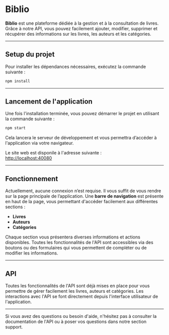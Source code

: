 
# Biblio

**Biblio** est une plateforme dédiée à la gestion et à la consultation de livres. Grâce à notre API, vous pouvez facilement ajouter, modifier, supprimer et récupérer des informations sur les livres, les auteurs et les catégories.

---

## Setup du projet

Pour installer les dépendances nécessaires, exécutez la commande suivante :

```bash
npm install
```

---

## Lancement de l'application

Une fois l'installation terminée, vous pouvez démarrer le projet en utilisant la commande suivante :

```bash
npm start
```

Cela lancera le serveur de développement et vous permettra d’accéder à l'application via votre navigateur.

Le site web est disponile à l'adresse suivante :  
   [http://localhost:40080](http://localhost:40080)

---


## Fonctionnement

Actuellement, aucune connexion n’est requise. Il vous suffit de vous rendre sur la page principale de l’application. Une **barre de navigation** est présente en haut de la page, vous permettant d'accéder facilement aux différentes sections :

- **Livres**
- **Auteurs**
- **Catégories**

Chaque section vous présentera diverses informations et actions disponibles. Toutes les fonctionnalités de l'API sont accessibles via des boutons ou des formulaires qui vous permettent de compléter ou de modifier les informations.

---

## API

Toutes les fonctionnalités de l'API sont déjà mises en place pour vous permettre de gérer facilement les livres, auteurs et catégories. Les interactions avec l'API se font directement depuis l'interface utilisateur de l'application.

---

Si vous avez des questions ou besoin d'aide, n'hésitez pas à consulter la documentation de l'API ou à poser vos questions dans notre section support.
